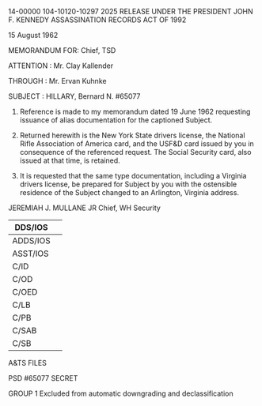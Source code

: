 14-00000
104-10120-10297
2025 RELEASE UNDER THE PRESIDENT JOHN F. KENNEDY ASSASSINATION RECORDS ACT OF 1992

15 August 1962

MEMORANDUM FOR: Chief, TSD

ATTENTION : Mr. Clay Kallender

THROUGH : Mr. Ervan Kuhnke

SUBJECT : HILLARY, Bernard N.
#65077

1. Reference is made to my memorandum dated 19 June 1962 requesting issuance of alias documentation for the captioned Subject.

2. Returned herewith is the New York State drivers license, the National Rifle Association of America card, and the USF&D card issued by you in consequence of the referenced request. The Social Security card, also issued at that time, is retained.

3. It is requested that the same type documentation, including a Virginia drivers license, be prepared for Subject by you with the ostensible residence of the Subject changed to an Arlington, Virginia address.

JEREMIAH J. MULLANE JR
Chief, WH Security


| DDS/IOS  |     |
| -------- | --- |
| ADDS/IOS |     |
| ASST/IOS |     |
| C/ID     |     |
| C/OD     |     |
| C/OED    |     |
| C/LB     |     |
| C/PB     |     |
| C/SAB    |     |
| C/SB     |     |


A&TS
FILES

PSD #65077
SECRET

GROUP 1
Excluded from automatic downgrading and declassification
